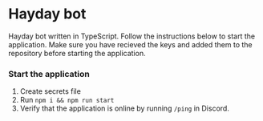 # Hayday bot
Hayday bot written in TypeScript. Follow the instructions below to start the
application. Make sure you have recieved the keys and added them to the
repository before starting the application.

### Start the application
1. Create secrets file
2. Run `npm i && npm run start`
3. Verify that the application is online by running `/ping` in Discord.
